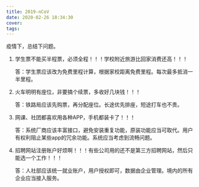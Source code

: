 ```yaml
---
title: 2019-nCoV
date: 2020-02-26 18:34:30
cover:
tags:
---
```


疫情下，总结下问题。

<!-- more -->

1. 学生票不能买半程票，必须全程！！！学校附近旅游比回家消费还高！！！

    答：学生票应该改为免费里程计算，根据家校距离免费里程。每次最多抵消一半里程。

1. 火车明明有座位，非要搞个续票，多收好几块钱！！！

    答：铁路局应该先购票，再分配座位。长途优先排座，短途打车也不贵。

1. 网课、社团都喜欢用各种APP，手机都装卡了！！！

    答：系统厂商应该丰富接口，避免安装重复功能，原装功能应当可取代。用户有权利阻止某些app的冗余功能。系统应当考虑到流畅问题。

1. 招聘网站注册账户好烦啊！！！有些公司用的还不是第三方招聘网站，然后只能选一个工作！！！

    答：人社部应该统一就业账户，用户授权即可，数据由企业管理。境内的所有企业应当接入服务。

